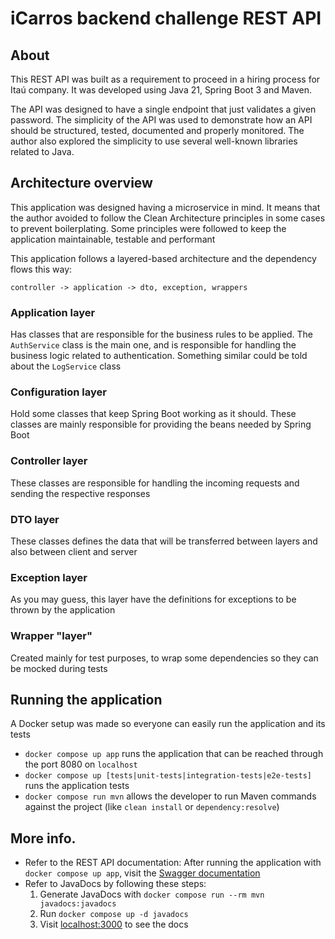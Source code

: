 # iCarros backend challenge REST API

## About 

This REST API was built as a requirement to proceed in a hiring process for Itaú company. It was developed using Java 21, Spring Boot 3 and Maven. 

The API was designed to have a single endpoint that just validates a given password. The simplicity of the API was used to demonstrate how an API should be structured, tested, documented and properly monitored. The author also explored the simplicity to use several well-known libraries related to Java.

## Architecture overview 

This application was designed having a microservice in mind. It means that the author avoided to follow the Clean Architecture principles in some cases to prevent boilerplating. Some principles were followed to keep the application maintainable, testable and performant 

This application follows a layered-based architecture and the dependency flows this way: 

```
controller -> application -> dto, exception, wrappers
```

### Application layer

Has classes that are responsible for the business rules to be applied. The `AuthService` class is the main one, and is responsible for handling the business logic related to authentication. Something similar could be told about the `LogService` class 

### Configuration layer

Hold some classes that keep Spring Boot working as it should. These classes are mainly responsible for providing the beans needed by Spring Boot

### Controller layer 

These classes are responsible for handling the incoming requests and sending the respective responses 

### DTO layer

These classes defines the data that will be transferred between layers and also between client and server 

### Exception layer

As you may guess, this layer have the definitions for exceptions to be thrown by the application

### Wrapper "layer"

Created mainly for test purposes, to wrap some dependencies so they can be mocked during tests

## Running the application 

A Docker setup was made so everyone can easily run the application and its tests

- `docker compose up app` runs the application that can be reached through the port 8080 on `localhost`
- `docker compose up [tests|unit-tests|integration-tests|e2e-tests]` runs the application tests
- `docker compose run mvn` allows the developer to run Maven commands against the project (like `clean install` or `dependency:resolve`)

## More info.

- Refer to the REST API documentation: After running the application with `docker compose up app`, visit the [Swagger documentation](http://localhost:8080/swagger-ui/index.html)
- Refer to JavaDocs by following these steps: 
    1. Generate JavaDocs with `docker compose run --rm mvn javadocs:javadocs`
    2. Run `docker compose up -d javadocs`
    3. Visit [localhost:3000](http://localhost:3000) to see the docs